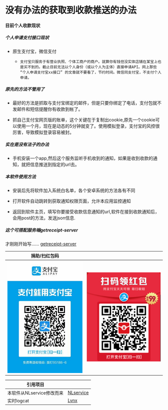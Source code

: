 # 没有办法的获取到收款推送的办法

#### 目前个人收款现状

##### 个人申请支付接口现状

- 原生支付宝，微信支付

    - `支付宝只服务于有营业执照、个体工商户的商户。就算你有钱但没实体店铺在某宝上也是买不到的。截止目前无法以个人身份（或以个人为主体）直接申请API。网上那些 “个人申请支付宝xx接口” 的文章就不要看了，节约时间。微信同支付宝，不支付个人申请。`
    
##### 原先的方法不管用了

- 最好的方法是抓取与支付宝绑定的邮件，但是只要你绑定了电话，支付包就不发邮件和短信提醒你有收款到帐了。

- 抓自己支付宝网页版的账单，这个关键在于复制出cookie,原先一个cookie可以使用一个月，现在是动态的5分钟就变了。使用模拟登录，支付宝的风控很厉害，导致模拟登录容易被封。



##### 实在是没有法子的办法

- 手机安装一个app,然后这个服务监听手机收到的通知，如果是收到收款的通知，就把信息推送到指定的url去。

##### 本软件使用方法

- 安装后先将软件加入系统白名单，各个安卓系统的方法各有不同

- 打开软件自动跳转到获取通知权限页面，允许本应用监控通知

- 返回到软件主页，填写你要接受收款信息通知的url,软件在接到收款通知后，会用post的方法，发送json信息.

##### 这个可搭配服务端getreceipt-server
才刚刚开始写……
[getreceipt-server](https://github.com/WeihuaGu/getreceipt-server)

|捐助/扫红包码 | |
|-|-|
|![捐助](https://raw.githubusercontent.com/WeihuaGu/weihuagu.github.io/master/donate/shoukuanma.jpg) | ![红包码](https://raw.githubusercontent.com/WeihuaGu/weihuagu.github.io/master/donate/redcode.jpg)|


| 引用项目 ||
|-|-|
|本软件从NLservice修改而来| [NLservice](https://github.com/WHD597312/NLservice)|
|实时logcat | [Lynx](https://github.com/pedrovgs/Lynx) |
